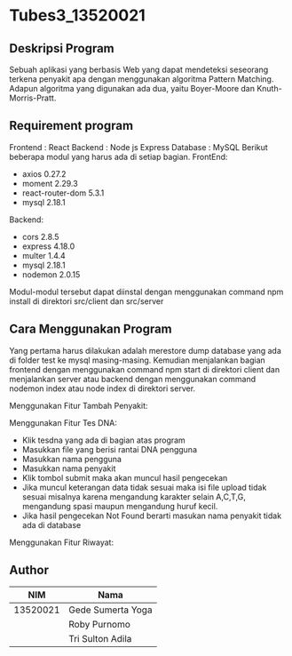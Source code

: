 # Tubes3_13520021

## Deskripsi Program
Sebuah aplikasi yang berbasis Web yang dapat mendeteksi seseorang terkena penyakit apa dengan menggunakan algoritma Pattern Matching. Adapun algoritma yang digunakan ada dua, yaitu Boyer-Moore dan Knuth-Morris-Pratt.

## Requirement program
Frontend : React
Backend : Node js Express
Database : MySQL
Berikut beberapa modul yang harus ada di setiap bagian.
FrontEnd:
- axios 0.27.2
- moment 2.29.3
- react-router-dom 5.3.1
- mysql 2.18.1

Backend:
- cors 2.8.5
- express 4.18.0
- multer 1.4.4
- mysql 2.18.1
- nodemon 2.0.15

Modul-modul tersebut dapat diinstal dengan menggunakan command npm install di direktori src/client dan src/server

## Cara Menggunakan Program
Yang pertama harus dilakukan adalah merestore dump database yang ada di folder test ke mysql masing-masing. Kemudian menjalankan bagian frontend dengan menggunakan command npm start di direktori client dan menjalankan server atau backend dengan menggunakan command nodemon index atau node index di direktori server.

Menggunakan Fitur Tambah Penyakit:

Menggunakan Fitur Tes DNA:
- Klik tesdna yang ada di bagian atas program
- Masukkan file yang berisi rantai DNA pengguna
- Masukkan nama pengguna
- Masukkan nama penyakit
- Klik tombol submit maka akan muncul hasil pengecekan
- Jika muncul keterangan data tidak sesuai maka isi file upload tidak sesuai misalnya karena mengandung karakter selain A,C,T,G, mengandung spasi maupun mengandung huruf kecil.
- Jika hasil pengecekan Not Found berarti masukan nama penyakit tidak ada di database

Menggunakan Fitur Riwayat:

## Author
| NIM      | Nama                        |
| -------- | --------------------------- |
| 13520021 | Gede Sumerta Yoga           |
|  | Roby Purnomo            | 
|  | Tri Sulton Adila                |
